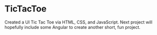 # TicTacToe

Created a UI Tic Tac Toe via HTML, CSS, and JavaScript. Next project will hopefully include some Angular to create another short, fun project.
